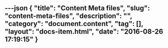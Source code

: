 ---json
{
    "title": "Content Meta files",
    "slug": "content-meta-files",
    "description": "",
    "category": "document.content",
    "tag": [],
    "layout": "docs-item.html",
    "date": "2016-08-26 17:19:15"
}
---
